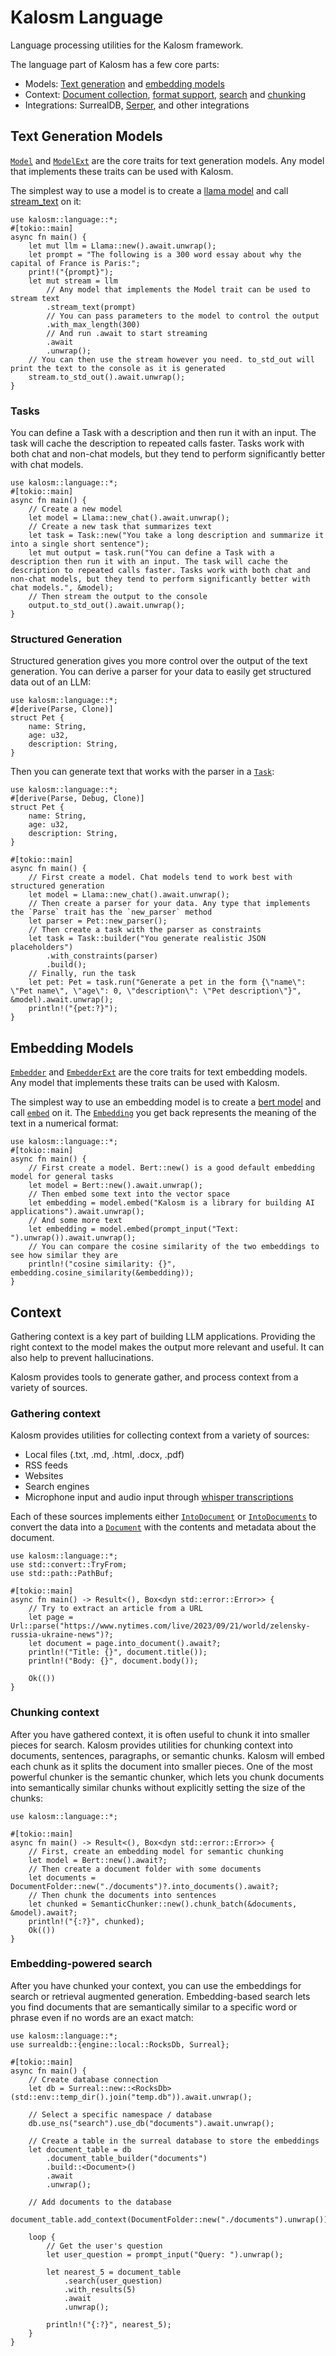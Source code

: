 # Kalosm Language

Language processing utilities for the Kalosm framework.


The language part of Kalosm has a few core parts:
- Models: [Text generation](prelude::ModelExt) and [embedding models](prelude::EmbedderExt)
- Context: [Document collection](prelude::Document), [format support](prelude::FsDocument), [search](prelude::SearchQuery) and [chunking](prelude::Chunker)
- Integrations: SurrealDB, [Serper](prelude::SearchQuery), and other integrations

## Text Generation Models

[`Model`](prelude::Model) and [`ModelExt`](prelude::ModelExt) are the core traits for text generation models. Any model that implements these traits can be used with Kalosm.


The simplest way to use a model is to create a [llama model](prelude::Llama) and call [stream_text](prelude::ModelExt::stream_text) on it:

```rust, no_run
use kalosm::language::*;
#[tokio::main]
async fn main() {
    let mut llm = Llama::new().await.unwrap();
    let prompt = "The following is a 300 word essay about why the capital of France is Paris:";
    print!("{prompt}");
    let mut stream = llm
        // Any model that implements the Model trait can be used to stream text
        .stream_text(prompt)
        // You can pass parameters to the model to control the output
        .with_max_length(300)
        // And run .await to start streaming
        .await
        .unwrap();
    // You can then use the stream however you need. to_std_out will print the text to the console as it is generated
    stream.to_std_out().await.unwrap();
}
```

### Tasks

You can define a Task with a description and then run it with an input. The task will cache the description to repeated calls faster. Tasks work with both chat and non-chat models, but they tend to perform significantly better with chat models.

```rust, no_run
use kalosm::language::*;
#[tokio::main]
async fn main() {
    // Create a new model
    let model = Llama::new_chat().await.unwrap();
    // Create a new task that summarizes text
    let task = Task::new("You take a long description and summarize it into a single short sentence");
    let mut output = task.run("You can define a Task with a description then run it with an input. The task will cache the description to repeated calls faster. Tasks work with both chat and non-chat models, but they tend to perform significantly better with chat models.", &model);
    // Then stream the output to the console
    output.to_std_out().await.unwrap();
}
```

### Structured Generation

Structured generation gives you more control over the output of the text generation. You can derive a parser for your data to easily get structured data out of an LLM:
```rust, no_run
use kalosm::language::*;
#[derive(Parse, Clone)]
struct Pet {
    name: String,
    age: u32,
    description: String,
}
```

Then you can generate text that works with the parser in a [`Task`](prelude::Task):

```rust, no_run
use kalosm::language::*;
#[derive(Parse, Debug, Clone)]
struct Pet {
    name: String,
    age: u32,
    description: String,
}

#[tokio::main]
async fn main() {
    // First create a model. Chat models tend to work best with structured generation
    let model = Llama::new_chat().await.unwrap();
    // Then create a parser for your data. Any type that implements the `Parse` trait has the `new_parser` method
    let parser = Pet::new_parser();
    // Then create a task with the parser as constraints
    let task = Task::builder("You generate realistic JSON placeholders")
        .with_constraints(parser)
        .build();
    // Finally, run the task
    let pet: Pet = task.run("Generate a pet in the form {\"name\": \"Pet name\", \"age\": 0, \"description\": \"Pet description\"}", &model).await.unwrap();
    println!("{pet:?}");
}
```

## Embedding Models

[`Embedder`](prelude::Embedder) and [`EmbedderExt`](prelude::EmbedderExt) are the core traits for text embedding models. Any model that implements these traits can be used with Kalosm.


The simplest way to use an embedding model is to create a [bert model](prelude::Bert) and call [`embed`](prelude::EmbedderExt::embed) on it. The [`Embedding`](prelude::Embedding) you get back represents the meaning of the text in a numerical format:

```rust, no_run
use kalosm::language::*;
#[tokio::main]
async fn main() {
    // First create a model. Bert::new() is a good default embedding model for general tasks
    let model = Bert::new().await.unwrap();
    // Then embed some text into the vector space
    let embedding = model.embed("Kalosm is a library for building AI applications").await.unwrap();
    // And some more text
    let embedding = model.embed(prompt_input("Text: ").unwrap()).await.unwrap();
    // You can compare the cosine similarity of the two embeddings to see how similar they are
    println!("cosine similarity: {}", embedding.cosine_similarity(&embedding));
}
```

## Context

Gathering context is a key part of building LLM applications. Providing the right context to the model makes the output more relevant and useful. It can also help to prevent hallucinations.

Kalosm provides tools to generate gather, and process context from a variety of sources.

### Gathering context

Kalosm provides utilities for collecting context from a variety of sources:
- Local files (.txt, .md, .html, .docx, .pdf)
- RSS feeds
- Websites
- Search engines
- Microphone input and audio input through [whisper transcriptions](https://docs.rs/rwhisper/latest/rwhisper/struct.Whisper.html)

Each of these sources implements either [`IntoDocument`](prelude::IntoDocument) or [`IntoDocuments`](prelude::IntoDocuments) to convert the data into a [`Document`](prelude::Document) with the contents and metadata about the document.

```rust, no_run
use kalosm::language::*;
use std::convert::TryFrom;
use std::path::PathBuf;

#[tokio::main]
async fn main() -> Result<(), Box<dyn std::error::Error>> {
    // Try to extract an article from a URL
    let page = Url::parse("https://www.nytimes.com/live/2023/09/21/world/zelensky-russia-ukraine-news")?;
    let document = page.into_document().await?;
    println!("Title: {}", document.title());
    println!("Body: {}", document.body());

    Ok(())
}
```

### Chunking context

After you have gathered context, it is often useful to chunk it into smaller pieces for search. Kalosm provides utilities for chunking context into documents, sentences, paragraphs, or semantic chunks. Kalosm will embed each chunk as it splits the document into smaller pieces. One of the most powerful chunker is the semantic chunker, which lets you chunk documents into semantically similar chunks without explicitly setting the size of the chunks:

```rust, no_run
use kalosm::language::*;

#[tokio::main]
async fn main() -> Result<(), Box<dyn std::error::Error>> {
    // First, create an embedding model for semantic chunking
    let model = Bert::new().await?;
    // Then create a document folder with some documents
    let documents = DocumentFolder::new("./documents")?.into_documents().await?;
    // Then chunk the documents into sentences
    let chunked = SemanticChunker::new().chunk_batch(&documents, &model).await?;
    println!("{:?}", chunked);
    Ok(())
}
```

### Embedding-powered search

After you have chunked your context, you can use the embeddings for search or retrieval augmented generation. Embedding-based search lets you find documents that are semantically similar to a specific word or phrase even if no words are an exact match:

```rust, no_run
use kalosm::language::*;
use surrealdb::{engine::local::RocksDb, Surreal};

#[tokio::main]
async fn main() {
    // Create database connection
    let db = Surreal::new::<RocksDb>(std::env::temp_dir().join("temp.db")).await.unwrap();

    // Select a specific namespace / database
    db.use_ns("search").use_db("documents").await.unwrap();

    // Create a table in the surreal database to store the embeddings
    let document_table = db
        .document_table_builder("documents")
        .build::<Document>()
        .await
        .unwrap();

    // Add documents to the database
    document_table.add_context(DocumentFolder::new("./documents").unwrap()).await.unwrap();

    loop {
        // Get the user's question
        let user_question = prompt_input("Query: ").unwrap();

        let nearest_5 = document_table
            .search(user_question)
            .with_results(5)
            .await
            .unwrap();

        println!("{:?}", nearest_5);
    }
}
```
